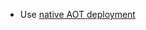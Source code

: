 - Use [native AOT deployment](https://learn.microsoft.com/en-us/aspnet/core/fundamentals/native-aot?view=aspnetcore-8.0)
